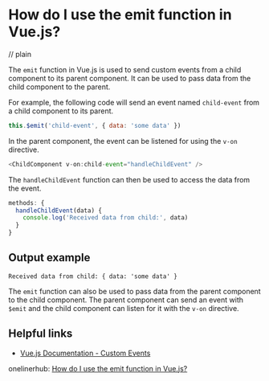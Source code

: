 # How do I use the emit function in Vue.js?
// plain

The `emit` function in Vue.js is used to send custom events from a child component to its parent component. It can be used to pass data from the child component to the parent.

For example, the following code will send an event named `child-event` from a child component to its parent.

```javascript
this.$emit('child-event', { data: 'some data' })
```

In the parent component, the event can be listened for using the `v-on` directive.

```javascript
<ChildComponent v-on:child-event="handleChildEvent" />
```

The `handleChildEvent` function can then be used to access the data from the event.

```javascript
methods: {
  handleChildEvent(data) {
    console.log('Received data from child:', data)
  }
}
```

## Output example


```
Received data from child: { data: 'some data' }
```

The `emit` function can also be used to pass data from the parent component to the child component. The parent component can send an event with `$emit` and the child component can listen for it with the `v-on` directive.

## Helpful links

- [Vue.js Documentation - Custom Events](https://vuejs.org/v2/guide/components-custom-events.html)

onelinerhub: [How do I use the emit function in Vue.js?](https://onelinerhub.com/vue.js/how-do-i-use-the-emit-function-in-vue-js)